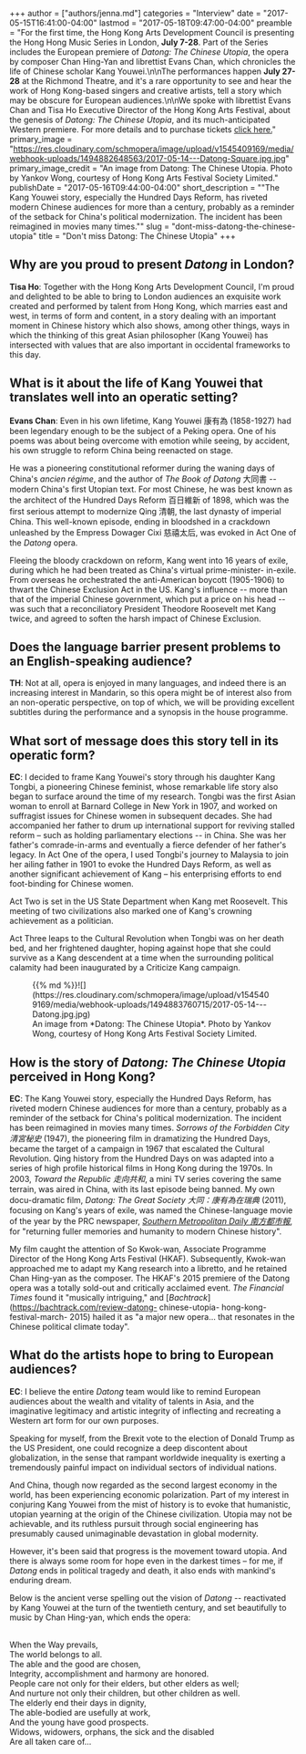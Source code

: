+++
author = ["authors/jenna.md"]
categories = "Interview"
date = "2017-05-15T16:41:00-04:00"
lastmod = "2017-05-18T09:47:00-04:00"
preamble = "For the first time, the Hong Kong Arts Development Council is presenting the Hong Hong Music Series in London, **July 7-28**. Part of the Series includes the European premiere of *Datong: The Chinese Utopia*, the opera by composer Chan Hing-Yan and librettist Evans Chan, which chronicles the life of Chinese scholar Kang Youwei.\n\nThe performances happen **July 27-28** at the Richmond Theatre, and it's a rare opportunity to see and hear the work of Hong Kong-based singers and creative artists, tell a story which may be obscure for European audiences.\n\nWe spoke with librettist Evans Chan and Tisa Ho Executive Director of the Hong Kong Arts Festival, about the genesis of *Datong: The Chinese Utopia*, and its much-anticipated Western premiere. For more details and to purchase tickets [click here.](http://hongkongmusicseries.hk/datong-the-chinese-utopia.html)"
primary_image = "https://res.cloudinary.com/schmopera/image/upload/v1545409169/media/webhook-uploads/1494882648563/2017-05-14---Datong-Square.jpg.jpg"
primary_image_credit = "An image from Datong: The Chinese Utopia. Photo by Yankov Wong, courtesy of Hong Kong Arts Festival Society Limited."
publishDate = "2017-05-16T09:44:00-04:00"
short_description = "&quot;The Kang Youwei story, especially the Hundred Days Reform, has riveted modern Chinese audiences for more than a century, probably as a reminder of the setback for China&#039;s political modernization. The incident has been reimagined in movies many times.&quot;"
slug = "dont-miss-datong-the-chinese-utopia"
title = "Don&#039;t miss Datong: The Chinese Utopia"
+++

## Why are you proud to present *Datong* in London?

**Tisa Ho**: Together with the Hong Kong Arts Development Council, I'm proud and delighted to be able to bring to London audiences an exquisite work created and performed by talent from Hong Kong, which marries east and west, in terms of form and content, in a story dealing with an important moment in Chinese history which also shows, among other things, ways in which the thinking of this great Asian philosopher (Kang Youwei) has intersected with values that are also important in occidental frameworks to this day.

## What is it about the life of Kang Youwei that translates well into an operatic setting?

**Evans Chan**: Even in his own lifetime, Kang Youwei 康有為 (1858-1927) had been legendary enough to be the subject of a Peking opera. One of his poems was about being overcome with emotion while seeing, by accident, his own struggle to reform China being reenacted on stage. 

He was a pioneering constitutional reformer during the waning days of China's *ancien régime*, and the author of *The Book of Datong* 大同書 -- modern China's first Utopian text. For most Chinese, he was best known as the architect of the Hundred Days Reform 百日維新 of 1898, which was the first serious attempt to modernize Qing 清朝, the last dynasty of imperial China. This well-known episode, ending in bloodshed in a crackdown unleashed by the Empress Dowager Cixi 慈禧太后, was evoked in Act One of the *Datong* opera. 

Fleeing the bloody crackdown on reform, Kang went into 16 years of exile, during which he had been treated as China's virtual prime-minister- in-exile. From overseas he orchestrated the anti-American boycott (1905-1906) to thwart the Chinese Exclusion Act in the US. Kang's influence -- more than that of the imperial Chinese government, which put a price on his head -- was such that a reconciliatory President Theodore Roosevelt met Kang twice, and agreed to soften the harsh impact of Chinese Exclusion.

## Does the language barrier present problems to an English-speaking audience?

**TH**: Not at all, opera is enjoyed in many languages, and indeed there is an increasing interest in Mandarin, so this opera might be of interest also from an non-operatic perspective, on top of which, we will be providing excellent subtitles during the performance and a synopsis in the house programme.

## What sort of message does this story tell in its operatic form?

**EC**: I decided to frame Kang Youwei's story through his daughter Kang Tongbi, a pioneering Chinese feminist, whose remarkable life story also began to surface around the time of my research. Tongbi was the first Asian woman to enroll at Barnard College in New York in 1907, and worked on suffragist issues for Chinese women in subsequent decades. She had accompanied her father to drum up international support for reviving stalled reform – such as holding parliamentary elections -- in China. She was her father's comrade-in-arms and eventually a fierce defender of her father's legacy. In Act One of the opera, I used Tongbi's journey to Malaysia to join her ailing father in 1901 to evoke the Hundred Days Reform, as well as another significant achievement of Kang – his enterprising efforts to end foot-binding for Chinese women.

Act Two is set in the US State Department when Kang met Roosevelt. This meeting of two civilizations also marked one of Kang's crowning achievement as a politician.

Act Three leaps to the Cultural Revolution when Tongbi was on her death bed, and her frightened daughter, hoping against hope that she could survive as a Kang descendent at a time when the surrounding political calamity had been inaugurated by a Criticize Kang campaign.

<figure data-type="image">{{% md %}}![](https://res.cloudinary.com/schmopera/image/upload/v1545409169/media/webhook-uploads/1494883760715/2017-05-14---Datong.jpg.jpg)
<figcaption>An image from *Datong: The Chinese Utopia*. Photo by Yankov Wong, courtesy of Hong Kong Arts Festival Society Limited.</figcaption>
</figure>

## How is the story of *Datong: The Chinese Utopia* perceived in Hong Kong?

**EC**: The Kang Youwei story, especially the Hundred Days Reform, has riveted modern Chinese audiences for more than a century, probably as a reminder of the setback for China's political modernization. The incident has been reimagined in movies many times. *Sorrows of the Forbidden City 清宮秘史* (1947), the pioneering film in dramatizing the Hundred Days, became the target of a campaign in 1967 that escalated the Cultural Revolution. Qing history from the Hundred Days on was adapted into a series of high profile historical films in Hong Kong during the 1970s. In 2003, *Toward the Republic 走向共和*, a mini TV series covering the same terrain, was aired in China, with its last episode being banned. My own docu-dramatic film, *Datong: The Great Society 大同：康有為在瑞典* (2011), focusing on Kang's years of exile, was named the Chinese-language movie of the year by the PRC newspaper, [*Southern Metropolitan Daily 南方都市報*](http://filmint.nu/?p=3847), for "returning fuller memories and humanity to modern Chinese history". 

My film caught the attention of So Kwok-wan, Associate Programme Director of the Hong Kong Arts Festival (HKAF). Subsequently, Kwok-wan approached me to adapt my Kang research into a libretto, and he retained Chan Hing-yan as the composer. The HKAF's 2015 premiere of the Datong opera was a totally sold-out and critically acclaimed event. *The Financial Times* found it "musically intriguing," and [*Bachtrack*](https://bachtrack.com/review-datong- chinese-utopia- hong-kong- festival-march- 2015) hailed it as "a major new opera… that resonates in the Chinese political climate today".

## What do the artists hope to bring to European audiences?

**EC**: I believe the entire *Datong* team would like to remind European audiences about the wealth and vitality of talents in Asia, and the imaginative legitimacy and artistic integrity of inflecting and recreating a Western art form for our own purposes.

Speaking for myself, from the Brexit vote to the election of Donald Trump as the US President, one could recognize a deep discontent about globalization, in the sense that rampant worldwide inequality is exerting a tremendously painful impact on individual sectors of individual nations.

And China, though now regarded as the second largest economy in the world, has been experiencing economic polarization. Part of my interest in conjuring Kang Youwei from the mist of history is to evoke that humanistic, utopian yearning at the origin of the Chinese civilization. Utopia may not be achievable, and its ruthless pursuit through social engineering has presumably caused unimaginable devastation in global modernity.

However, it's been said that progress is the movement toward utopia. And there is always some room for hope even in the darkest times – for me, if *Datong* ends in political tragedy and death, it also ends with mankind's enduring dream.

Below is the ancient verse spelling out the vision of *Datong* -- reactivated by Kang Youwei at the turn of the twentieth century, and set beautifully to music by Chan Hing-yan, which ends the opera:

<br> When the Way prevails,
<br> The world belongs to all.
<br>The able and the good are chosen,
<br>Integrity, accomplishment and harmony are honored.
<br>People care not only for their elders, but other elders as well;
<br>And nurture not only their children, but other children as well.
<br>The elderly end their days in dignity,
<br>The able-bodied are usefully at work,
<br>And the young have good prospects.
<br>Widows, widowers, orphans, the sick and the disabled
<br>Are all taken care of…
